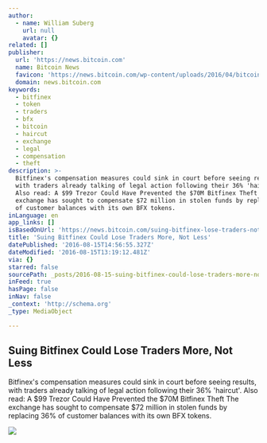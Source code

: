 ```yaml
---
author:
  - name: William Suberg
    url: null
    avatar: {}
related: []
publisher:
  url: 'https://news.bitcoin.com'
  name: Bitcoin News
  favicon: 'https://news.bitcoin.com/wp-content/uploads/2016/04/bitcoin_fav.png'
  domain: news.bitcoin.com
keywords:
  - bitfinex
  - token
  - traders
  - bfx
  - bitcoin
  - haircut
  - exchange
  - legal
  - compensation
  - theft
description: >-
  Bitfinex's compensation measures could sink in court before seeing results,
  with traders already talking of legal action following their 36% 'haircut'.
  Also read: A $99 Trezor Could Have Prevented the $70M Bitfinex Theft The
  exchange has sought to compensate $72 million in stolen funds by replacing 36%
  of customer balances with its own BFX tokens.
inLanguage: en
app_links: []
isBasedOnUrl: 'https://news.bitcoin.com/suing-bitfinex-lose-traders-not-less/'
title: 'Suing Bitfinex Could Lose Traders More, Not Less'
datePublished: '2016-08-15T14:56:55.327Z'
dateModified: '2016-08-15T13:19:12.481Z'
via: {}
starred: false
sourcePath: _posts/2016-08-15-suing-bitfinex-could-lose-traders-more-not-less.md
inFeed: true
hasPage: false
inNav: false
_context: 'http://schema.org'
_type: MediaObject

---
```

<article style=""><h1>Suing Bitfinex Could Lose Traders More, Not Less</h1><p>Bitfinex's compensation measures could sink in court before seeing results, with traders already talking of legal action following their 36% 'haircut'. Also read: A $99 Trezor Could Have Prevented the $70M Bitfinex Theft The exchange has sought to compensate $72 million in stolen funds by replacing 36% of customer balances with its own BFX tokens.</p><img src="https://news.bitcoin.com/wp-content/uploads/2016/08/Do_Not_Cross_Crime_Scene.jpg" /></article>